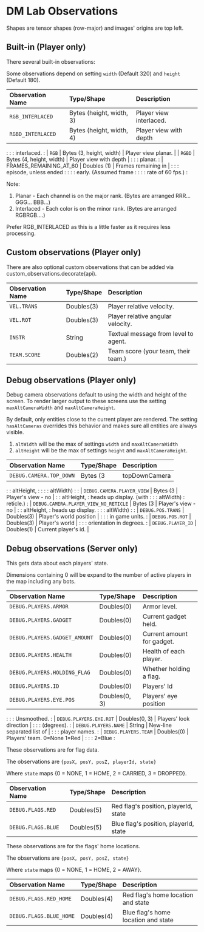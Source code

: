 # DM Lab Observations

Shapes are tensor shapes (row-major) and images' origins are top left.

## Built-in (Player only)

There several built-in observations:

Some observations depend on setting `width` (Default 320) and `height` (Default
180).

| Observation Name       | Type/Shape               | Description             |
| :--------------------- | :----------------------- | :---------------------- |
| `RGB_INTERLACED`       | Bytes (height, width, 3) | Player view interlaced. |
| `RGBD_INTERLACED`      | Bytes (height, width, 4) | Player view with depth  |
:                        :                          : interlaced.             :
| `RGB`                  | Bytes (3, height, width) | Player view planar.     |
| `RGBD`                 | Bytes (4, height, width) | Player view with depth  |
:                        :                          : planar.                 :
| FRAMES_REMAINING_AT_60 | Doubles (1)              | Frames remaining in     |
:                        :                          : episode, unless ended   :
:                        :                          : early. (Assumed frame   :
:                        :                          : rate of 60 fps.)        :

Note:

1.  Planar - Each channel is on the major rank. (Bytes are arranged RRR...
    GGG... BBB...)
2.  Interlaced - Each color is on the minor rank. (Bytes are arranged
    RGBRGB....)

Prefer RGB_INTERLACED as this is a little faster as it requires less processing.

## Custom observations (Player only)

There are also optional custom observations that can be added via
custom_observations.decorate(api).

Observation Name | Type/Shape | Description
:--------------- | :--------- | :-----------------------------------
`VEL.TRANS`      | Doubles(3) | Player relative velocity.
`VEL.ROT`        | Doubles(3) | Player relative angular velocity.
`INSTR`          | String     | Textual message from level to agent.
`TEAM.SCORE`     | Doubles(2) | Team score (your team, their team.)

## Debug observations (Player only)

Debug camera observations default to using the width and height of the screen.
To render larger output to these screens use the setting `maxAltCameraWidth` and
`maxAltCameraHeight`.

By default, only entities close to the current player are rendered. The setting
`hasAltCameras` overrides this behavior and makes sure all entities are always
visible.

1.  `altWidth` will be the max of settings `width` and `maxAltCameraWidth`
2.  `altHeight` will be the max of settings `height` and `maxAltCameraHeight`.

| Observation Name                      | Type/Shape | Description             |
| :------------------------------------ | :--------- | :---------------------- |
| `DEBUG.CAMERA.TOP_DOWN`               | Bytes (3   | topDownCamera           |
:                                       : altHeight, :                         :
:                                       : altWidth)  :                         :
| `DEBUG.CAMERA.PLAYER_VIEW`            | Bytes (3   | Player's view - no      |
:                                       : altHeight, : heads up display. (with :
:                                       : altWidth)  : reticle.)               :
| `DEBUG.CAMERA.PLAYER_VIEW_NO_RETICLE` | Bytes (3   | Player's view - no      |
:                                       : altHeight, : heads up display.       :
:                                       : altWidth)  :                         :
| `DEBUG.POS.TRANS`                     | Doubles(3) | Player's world position |
:                                       :            : in game units.          :
| `DEBUG.POS.ROT`                       | Doubles(3) | Player's world          |
:                                       :            : orientation in degrees. :
| `DEBUG.PLAYER_ID`                     | Doubles(1) | Current player's id.    |

## Debug observations (Server only)

This gets data about each players' state.

Dimensions containing 0 will be expand to the number of active players in the
map including any bots.

| Observation Name              | Type/Shape    | Description                 |
| :---------------------------- | :------------ | :-------------------------- |
| `DEBUG.PLAYERS.ARMOR`         | Doubles(0)    | Armor level.                |
| `DEBUG.PLAYERS.GADGET`        | Doubles(0)    | Current gadget held.        |
| `DEBUG.PLAYERS.GADGET_AMOUNT` | Doubles(0)    | Current amount for gadget.  |
| `DEBUG.PLAYERS.HEALTH`        | Doubles(0)    | Health of each player.      |
| `DEBUG.PLAYERS.HOLDING_FLAG`  | Doubles(0)    | Whether holding a flag.     |
| `DEBUG.PLAYERS.ID`            | Doubles(0)    | Players' Id                 |
| `DEBUG.PLAYERS.EYE.POS`       | Doubles(0, 3) | Players' eye position       |
:                               :               : Unsmoothed.                 :
| `DEBUG.PLAYERS.EYE.ROT`       | Doubles(0, 3) | Players' look direction     |
:                               :               : (degrees).                  :
| `DEBUG.PLAYERS.NAME`          | String        | New-line separated list of  |
:                               :               : player names.               :
| `DEBUG.PLAYERS.TEAM`          | Doubles(0)    | Players' team. 0=None 1=Red |
:                               :               : 2=Blue                      :

These observations are for flag data.

The observations are `{posX, posY, posZ, playerId, state}`

Where `state` maps {0 = NONE, 1 = HOME, 2 = CARRIED, 3 = DROPPED}.

Observation Name   | Type/Shape | Description
:----------------- | :--------- | :------------------------------------
`DEBUG.FLAGS.RED`  | Doubles(5) | Red flag's position, playerId, state
`DEBUG.FLAGS.BLUE` | Doubles(5) | Blue flag's position, playerId, state

These observations are for the flags' home locations.

The observations are `{posX, posY, posZ, state}`

Where `state` maps {0 = NONE, 1 = HOME, 2 = AWAY}.

Observation Name        | Type/Shape | Description
:---------------------- | :--------- | :----------------------------------
`DEBUG.FLAGS.RED_HOME`  | Doubles(4) | Red flag's home location and state
`DEBUG.FLAGS.BLUE_HOME` | Doubles(4) | Blue flag's home location and state

